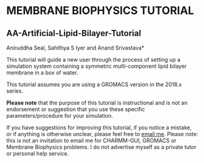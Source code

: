 # MEMBRANE BIOPHYSICS TUTORIAL
## AA-Artificial-Lipid-Bilayer-Tutorial
Aniruddha Seal, Sahithya S Iyer and Anand Srivastava*

This tutorial will guide a new user through the process of setting up a simulation system
containing a symmetric multi-component lipid bilayer membrane in a box of water.

This tutorial assumes you are using a GROMACS version in the 2018.x series.

**Please note** that the purpose of this tutorial is instructional and is not an endorsement
or suggestion that you use these specific parameters/procedure for your simulation.

If you have suggestions for improving this tutorial, if you notice a mistake, or if anything is otherwise unclear, please feel free to [email me](mailto:aniruddha.seal@niser.ac.in). Please note: this is not an invitation to email me for CHARMM-GUI, GROMACS or Membrane Biophysics problems. I do not advertise myself as a private tutor or personal help service.
